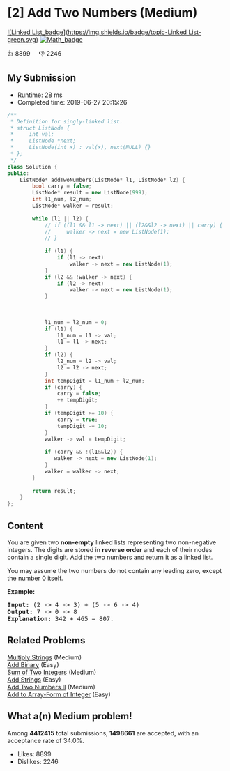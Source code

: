 # [2] Add Two Numbers (Medium)

[![Linked List_badge](https://img.shields.io/badge/topic-Linked List-green.svg)](https://leetcode.com/problems/add-two-numbers/)  [![Math_badge](https://img.shields.io/badge/topic-Math-green.svg)](https://leetcode.com/problems/add-two-numbers/) 

:+1: 8899 &nbsp; &nbsp; :thumbsdown: 2246

## My Submission

- Runtime: 28 ms
- Completed time: 2019-06-27 20:15:26

```cpp
/**
 * Definition for singly-linked list.
 * struct ListNode {
 *     int val;
 *     ListNode *next;
 *     ListNode(int x) : val(x), next(NULL) {}
 * };
 */
class Solution {
public:
    ListNode* addTwoNumbers(ListNode* l1, ListNode* l2) {
        bool carry = false;
        ListNode* result = new ListNode(999);
        int l1_num, l2_num;
        ListNode* walker = result;
        
        while (l1 || l2) {
            // if ((l1 && l1 -> next) || (l2&&l2 -> next) || carry) {
            //     walker -> next = new ListNode(1);
            // }
            
            if (l1) {
                if (l1 -> next)
                    walker -> next = new ListNode(1);
            }
            if (l2 && !walker -> next) {
                if (l2 -> next)
                    walker -> next = new ListNode(1);
            }
            
                
            
            l1_num = l2_num = 0;
            if (l1) {
                l1_num = l1 -> val;
                l1 = l1 -> next;
            }
            if (l2) {
                l2_num = l2 -> val;
                l2 = l2 -> next;
            }
            int tempDigit = l1_num + l2_num;
            if (carry) {
                carry = false;
                ++ tempDigit;
            }
            if (tempDigit >= 10) {
                carry = true;
                tempDigit -= 10;
            }
            walker -> val = tempDigit;
            
            if (carry && !(l1&&l2)) {
               walker -> next = new ListNode(1);
            }
            walker = walker -> next;
        }
       
        return result;
    }
};
```

## Content
<p>You are given two <b>non-empty</b> linked lists representing two non-negative integers. The digits are stored in <b>reverse order</b> and each of their nodes contain a single digit. Add the two numbers and return it as a linked list.</p>

<p>You may assume the two numbers do not contain any leading zero, except the number 0 itself.</p>

<p><b>Example:</b></p>

<pre>
<b>Input:</b> (2 -&gt; 4 -&gt; 3) + (5 -&gt; 6 -&gt; 4)
<b>Output:</b> 7 -&gt; 0 -&gt; 8
<b>Explanation:</b> 342 + 465 = 807.
</pre>


## Related Problems
[Multiply Strings](https://leetcode.com/problems/multiply-strings/) (Medium) <br>
[Add Binary](https://leetcode.com/problems/add-binary/) (Easy) <br>
[Sum of Two Integers](https://leetcode.com/problems/sum-of-two-integers/) (Medium) <br>
[Add Strings](https://leetcode.com/problems/add-strings/) (Easy) <br>
[Add Two Numbers II](https://leetcode.com/problems/add-two-numbers-ii/) (Medium) <br>
[Add to Array-Form of Integer](https://leetcode.com/problems/add-to-array-form-of-integer/) (Easy) <br>

## What a(n) Medium problem!
Among **4412415** total submissions, **1498661** are accepted, with an acceptance rate of 34.0%. <br>

- Likes: 8899
- Dislikes: 2246

